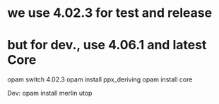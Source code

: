 
# we use 4.02.3 for test and release
#  but for dev., use 4.06.1 and latest Core

opam switch 4.02.3
opam install ppx_deriving
opam install core

Dev:
opam install merlin utop